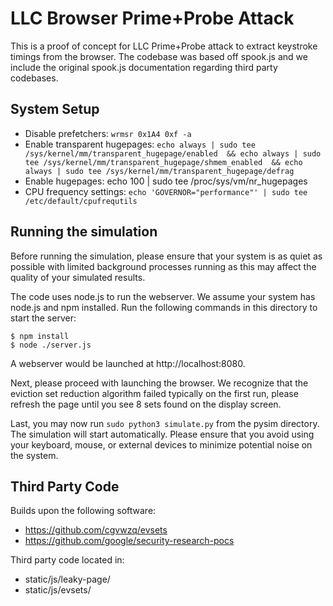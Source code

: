 # LLC Browser Prime+Probe Attack
This is a proof of concept for LLC Prime+Probe attack to extract keystroke timings from the browser. The codebase was based off spook.js and we include the original spook.js documentation regarding third party codebases. 

## System Setup 
- Disable prefetchers: ```wrmsr 0x1A4 0xf -a```
- Enable transparent hugepages: ```echo always | sudo tee /sys/kernel/mm/transparent_hugepage/enabled  && echo always | sudo tee /sys/kernel/mm/transparent_hugepage/shmem_enabled  && echo always | sudo tee /sys/kernel/mm/transparent_hugepage/defrag```
- Enable hugepages: echo 100 | sudo tee /proc/sys/vm/nr_hugepages
- CPU frequency settings: ```echo 'GOVERNOR="performance"' | sudo tee /etc/default/cpufrequtils```

## Running the simulation
Before running the simulation, please ensure that your system is as quiet as possible with limited background processes running as this may affect the quality of your simulated results. 

The code uses node.js to run the webserver. We assume your system has node.js and npm installed. Run the following commands in this directory to start the server:
```
$ npm install
$ node ./server.js
```
A webserver would be launched at http://localhost:8080. 

Next, please proceed with launching the browser. We recognize that the eviction set reduction algorithm failed typically on the first run, please refresh the page until you see 8 sets found on the display screen. 

Last, you may now run `sudo python3 simulate.py` from the pysim directory. The simulation will start automatically. Please ensure that you avoid using your keyboard, mouse, or external devices to minimize potential noise on the system. 

## Third Party Code
Builds upon the following software:
- https://github.com/cgvwzq/evsets
- https://github.com/google/security-research-pocs

Third party code located in:
- static/js/leaky-page/
- static/js/evsets/

